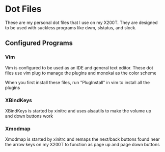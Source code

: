 # Dot Files

These are my personal dot files that I use on my X200T. They are designed to be used with
suckless programs like dwm, slstatus, and slock.

## Configured Programs

### Vim

Vim is configured to be used as an IDE and general text editor. These dot files use vim plug to manage
the plugins and monokai as the color scheme

When you first install these files, run "PlugInstall" in vim to install all the plugins

### XBindKeys

XBindKeys is started by xinitrc and uses alsautils to make the volume up and down buttons work

### Xmodmap

Xmodmap is started by xinitrc and remaps the next/back buttons found near the arrow keys on my X200T 
to function as page up and page down buttons
